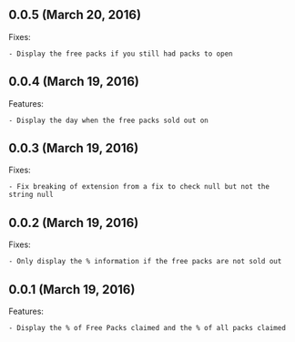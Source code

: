 ## 0.0.5 (March 20, 2016)

Fixes:

    - Display the free packs if you still had packs to open

## 0.0.4 (March 19, 2016)

Features:

    - Display the day when the free packs sold out on

## 0.0.3 (March 19, 2016)

Fixes:

    - Fix breaking of extension from a fix to check null but not the string null

## 0.0.2 (March 19, 2016)

Fixes:

    - Only display the % information if the free packs are not sold out


## 0.0.1 (March 19, 2016)

Features:

    - Display the % of Free Packs claimed and the % of all packs claimed
